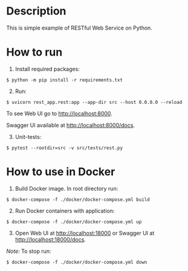 # Description

This is simple example of RESTful Web Service on Python.

# How to run

 1. Install required packages:
```
$ python -m pip install -r requirements.txt
```
 2. Run:
```
$ uvicorn rest_app.rest:app --app-dir src --host 0.0.0.0 --reload
```
To see Web UI go to [http://localhost:8000](http://localhost:8000).

Swagger UI available at [http://localhost:8000/docs](http://localhost:8000/docs).

 3. Unit-tests:
```
$ pytest --rootdir=src -v src/tests/rest.py
```

# How to use in Docker

1) Build Docker image. In root directory run:

```
$ docker-compose -f ./docker/docker-compose.yml build
```

2) Run Docker containers with application:

```
$ docker-compose -f ./docker/docker-compose.yml up
```

3) Open Web UI at [http://localhost:18000](http://localhost:18000) or 
Swagger UI at [http://localhost:18000/docs](http://localhost:18000/docs).

_Note:_
To stop run:

```
$ docker-compose -f ./docker/docker-compose.yml down
```
